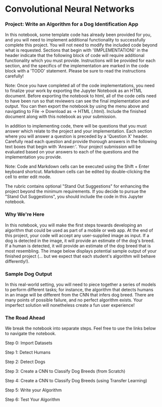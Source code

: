 # Convolutional Neural Networks
### Project: Write an Algorithm for a Dog Identification App

In this notebook, some template code has already been provided for you, and you will need to implement additional functionality to successfully complete this project. You will not need to modify the included code beyond what is requested. Sections that begin with '(IMPLEMENTATION)' in the header indicate that the following block of code will require additional functionality which you must provide. Instructions will be provided for each section, and the specifics of the implementation are marked in the code block with a 'TODO' statement. Please be sure to read the instructions carefully!

Note: Once you have completed all of the code implementations, you need to finalize your work by exporting the Jupyter Notebook as an HTML document. Before exporting the notebook to html, all of the code cells need to have been run so that reviewers can see the final implementation and output. You can then export the notebook by using the menu above and navigating to File -> Download as -> HTML (.html). Include the finished document along with this notebook as your submission.

In addition to implementing code, there will be questions that you must answer which relate to the project and your implementation. Each section where you will answer a question is preceded by a 'Question X' header. Carefully read each question and provide thorough answers in the following text boxes that begin with 'Answer:'. Your project submission will be evaluated based on your answers to each of the questions and the implementation you provide.

Note: Code and Markdown cells can be executed using the Shift + Enter keyboard shortcut. Markdown cells can be edited by double-clicking the cell to enter edit mode.

The rubric contains optional "Stand Out Suggestions" for enhancing the project beyond the minimum requirements. If you decide to pursue the "Stand Out Suggestions", you should include the code in this Jupyter notebook.

### Why We're Here
In this notebook, you will make the first steps towards developing an algorithm that could be used as part of a mobile or web app. At the end of this project, your code will accept any user-supplied image as input. If a dog is detected in the image, it will provide an estimate of the dog's breed. If a human is detected, it will provide an estimate of the dog breed that is most resembling. The image below displays potential sample output of your finished project (... but we expect that each student's algorithm will behave differently!).

### Sample Dog Output

In this real-world setting, you will need to piece together a series of models to perform different tasks; for instance, the algorithm that detects humans in an image will be different from the CNN that infers dog breed. There are many points of possible failure, and no perfect algorithm exists. Your imperfect solution will nonetheless create a fun user experience!

### The Road Ahead
We break the notebook into separate steps. Feel free to use the links below to navigate the notebook.

Step 0: Import Datasets

Step 1: Detect Humans

Step 2: Detect Dogs

Step 3: Create a CNN to Classify Dog Breeds (from Scratch)

Step 4: Create a CNN to Classify Dog Breeds (using Transfer Learning)

Step 5: Write your Algorithm

Step 6: Test Your Algorithm

